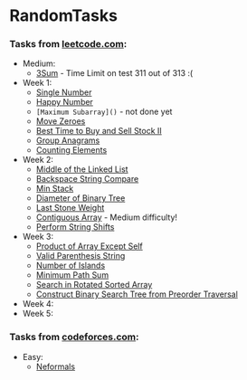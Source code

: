 # RandomTasks
### Tasks from [leetcode.com](https://leetcode.com/):
* Medium:
  + [3Sum](https://github.com/SmartOven/RandomTasks/tree/master/Threeplets) - Time Limit on test 311 out of 313 :(
* Week 1:
  + [Single Number](https://github.com/SmartOven/RandomTasks/tree/master/Single%20Number)
  + [Happy Number](https://github.com/SmartOven/RandomTasks/tree/master/Happy%20Number)
  + `[Maximum Subarray]()` - not done yet
  + [Move Zeroes](https://github.com/SmartOven/RandomTasks/tree/master/Moving%20zeroes)
  + [Best Time to Buy and Sell Stock II](https://github.com/SmartOven/RandomTasks/tree/master/Stonks)
  + [Group Anagrams](https://github.com/SmartOven/RandomTasks/tree/master/Anagrams)
  + [Counting Elements](https://github.com/SmartOven/RandomTasks/tree/master/Counting%20Elements)
* Week 2:
  + [Middle of the Linked List](https://github.com/SmartOven/RandomTasks/tree/master/Middle%20of%20List)
  + [Backspace String Compare](https://github.com/SmartOven/RandomTasks/tree/master/String%20Compare)
  + [Min Stack](https://github.com/SmartOven/RandomTasks/tree/master/Min%20Stack)
  + [Diameter of Binary Tree](https://github.com/SmartOven/RandomTasks/tree/master/Diameter%20of%20Binary%20Tree)
  + [Last Stone Weight](https://github.com/SmartOven/RandomTasks/tree/master/Last%20Stone%20Weight)
  + [Contiguous Array](https://github.com/SmartOven/RandomTasks/tree/master/Contiguous%20Array) - Medium difficulty!
  + [Perform String Shifts](https://github.com/SmartOven/RandomTasks/tree/master/Perform%20String%20Shifts)
* Week 3:
  + [Product of Array Except Self](https://github.com/SmartOven/RandomTasks/tree/master/Product%20of%20Array%20Except%20Self)
  + [Valid Parenthesis String](https://github.com/SmartOven/RandomTasks/tree/master/Valid%20Parenthesis%20String)
  + [Number of Islands](https://github.com/SmartOven/RandomTasks/tree/master/Number%20of%20Islands)
  + [Minimum Path Sum](https://github.com/SmartOven/RandomTasks/tree/master/Minimum%20Path%20Sum)
  + [Search in Rotated Sorted Array](https://github.com/SmartOven/RandomTasks/tree/master/Search%20in%20Rotated%20Sorted%20Array)
  + [Construct Binary Search Tree from Preorder Traversal](https://github.com/SmartOven/RandomTasks/tree/master/Construct%20Binary%20Search%20Tree)
* Week 4:
* Week 5:
### Tasks from [codeforces.com](https://codeforces.com/):
* Easy:
  + [Neformals](https://github.com/SmartOven/RandomTasks/tree/master/Neformals)
